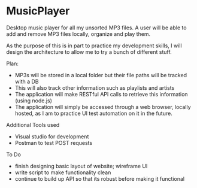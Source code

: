 # MusicPlayer
Desktop music player for all my unsorted MP3 files. A user will be able to add and remove MP3 files locally, organize and play them.

As the purpose of this is in part to practice my development skills, I will design the architecture to allow me to try a bunch of different stuff.

Plan:
- MP3s will be stored in a local folder but their file paths will be tracked with a DB 
- This will also track other information such as playlists and artists
- The application will make RESTful API calls to retrieve this information (using node.js)
- The application will simply be accessed through a web browser, locally hosted, as I am to practice UI test automation on it in the future.


Additional Tools used
- Visual studio for development
- Postman to test POST requests

To Do
- finish designing basic layout of website; wireframe UI
- write script to make functionality clean
- continue to build up API so that its robust before making it functional